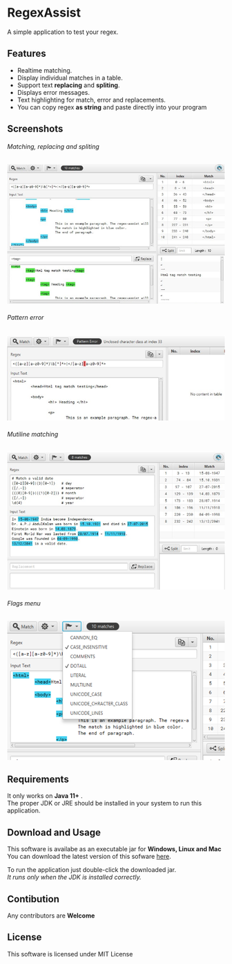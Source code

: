 # RegexAssist

A simple application to test your regex.

## Features 
- Realtime matching.
- Display individual matches in a table.
- Support text **replacing** and **spliting**.
- Displays error messages.
- Text highlighting for  match, error and replacements.
- You can copy regex **as string** and paste directly into your program

## Screenshots

###### Matching, replacing and spliting
![match_replacement_split](https://github.com/logesh0304/RegexAssist/blob/master/screenshots/match_replacement_split.jpg)  


###### Pattern error
![match_error](https://github.com/logesh0304/RegexAssist/blob/master/screenshots/match_error.jpg)  


###### Mutiline matching
![date_matching](https://github.com/logesh0304/RegexAssist/blob/master/screenshots/date_matching.jpg)  


###### Flags menu
![flags_menu](https://github.com/logesh0304/RegexAssist/blob/master/screenshots/flags_menu.png)  


## Requirements
It only works on **Java 11+** .    
The proper JDK or JRE should be installed in your system to run this application.

## Download and Usage  
This software is availabe as an executable jar for **Windows, Linux and Mac**  
You can download the latest version of this sofware [here](https://github.com/logesh0304/RegexAssist/releases/tag/v1.0.0-SNAPSHOT).  

To run the application just double-click the downloaded jar.  
*It runs only when the JDK is installed correctly.*

## Contibution
Any contributors are **Welcome**

## License
This software is licensed under MIT License
